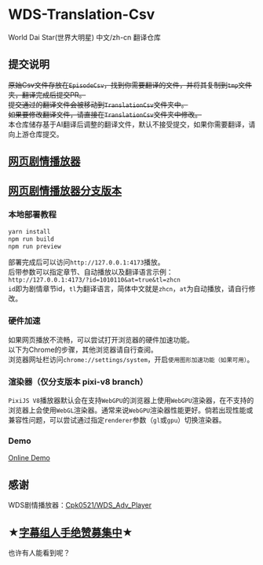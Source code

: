 # WDS-Translation-Csv

World Dai Star(世界大明星) 中文/zh-cn 翻译仓库

## 提交说明

~~原始Csv文件存放在`EpisodeCsv`，找到你需要翻译的文件，并将其复制到`tmp`文件夹，翻译完成后提交PR。~~  
~~提交通过的翻译文件会被移动到`TranslationCsv`文件夹中。~~  
~~如果要修改翻译文件，请直接在`TranslationCsv`文件夹中修改。~~  
本仓库储存基于AI翻译后调整的翻译文件，默认不接受提交，如果你需要翻译，请向上游仓库提交。

## [网页剧情播放器](https://github.com/Cpk0521/WDS_Adv_Player)

## [网页剧情播放器分支版本](https://github.com/huang207/WDS_Adv_Player)

### 本地部署教程

```bash
yarn install
npm run build
npm run preview
```

部署完成后可以访问`http://127.0.0.1:4173`播放。  
后带参数可以指定章节、自动播放以及翻译语言示例：  
`http://127.0.0.1:4173/?id=1010110&at=true&tl=zhcn`  
`id`即为剧情章节id，`tl`为翻译语言，简体中文就是`zhcn`，`at`为自动播放，请自行修改。

### 硬件加速

如果网页播放不流畅，可以尝试打开浏览器的硬件加速功能。  
以下为Chrome的步骤，其他浏览器请自行查阅。  
浏览器网址栏访问`chrome://settings/system`，开启`使用图形加速功能（如果可用）`。

### 渲染器（仅分支版本 pixi-v8 branch）

`PixiJS V8`播放器默认会在支持`WebGPU`的浏览器上使用`WebGPU`渲染器，在不支持的浏览器上会使用`WebGL`渲染器。通常来说`WebGPU`渲染器性能更好。倘若出现性能或兼容性问题，可以尝试通过指定`renderer`参数（`gl`或`gpu`）切换渲染器。

### Demo

[Online Demo](https://cpk0521.github.io/WDS_Adv_Player/)

## 感谢

WDS剧情播放器：[Cpk0521/WDS_Adv_Player](https://github.com/Cpk0521/WDS_Adv_Player)  

## ★[字幕组人手绝赞募集中](https://b23.tv/vFWvqQ8)★

也许有人能看到呢？
